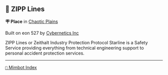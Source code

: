 ## 🌟 ZIPP Lines

**🪧 Place** in [Chaotic Plains](<https://zeithalt.github.io/r/chaotic_plains.html>)

Built on eon 527 by [Cybernetics Inc](<https://zeithalt.github.io/r/cybernetics_inc.html>)

ZIPP Lines or Zeithalt Industry Protection Protocol Starline is a Safety Service providing everything from technical engineering support to personal accident protection services.

-----
[`📑` Mimbot Index](<https://zeithalt.github.io/r/#4d60>)
<!---
keywords: ci, chaotic, planes, starline
aliases: 
-->